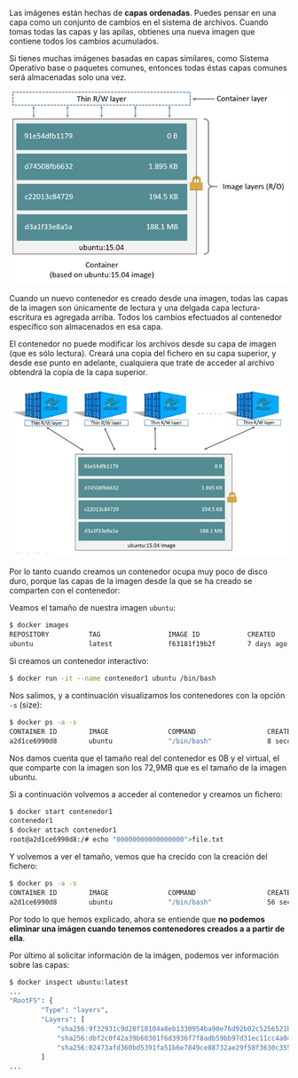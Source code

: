 Las imágenes están hechas de **capas ordenadas**. Puedes pensar en una capa como un conjunto de cambios en el sistema de archivos. Cuando tomas todas las capas y las apilas, obtienes una nueva imagen que contiene todos los cambios acumulados. 

Si tienes muchas imágenes basadas en capas similares, como Sistema Operativo base o paquetes comunes, entonces todas éstas capas comunes será almacenadas solo una vez.

![docker](../images/container-layers.jpg)

Cuando un nuevo contenedor es creado desde una imagen, todas las capas de la imagen son únicamente de lectura y una delgada capa lectura-escritura es agregada arriba. Todos los cambios efectuados al contenedor específico son almacenados en esa capa. 

El contenedor no puede modificar los archivos desde su capa de imagen (que es sólo lectura). Creará una copia del fichero en su capa superior, y desde ese punto en adelante, cualquiera que trate de acceder al archivo obtendrá la copia de la capa superior. 

![docker](../images/sharing-layers.jpg)

Por lo tanto cuando creamos un contenedor ocupa muy poco de disco duro, porque las capas de la imagen desde la que se ha creado se comparten con el contenedor:

Veamos el tamaño de nuestra imagen `ubuntu`:

```bash
$ docker images
REPOSITORY          TAG                 IMAGE ID            CREATED             SIZE
ubuntu              latest              f63181f19b2f        7 days ago          72.9MB
```

Si creamos un contenedor interactivo:

```bash
$ docker run -it --name contenedor1 ubuntu /bin/bash 
```

Nos salimos, y a continuación visualizamos los contenedores con la opción `-s` (size):

```bash
$ docker ps -a -s
CONTAINER ID        IMAGE               COMMAND                  CREATED             STATUS                       PORTS               NAMES               SIZE
a2d1ce6990d8        ubuntu              "/bin/bash"              8 seconds ago       Exited (130) 5 seconds ago                       contenedor1         0B (virtual 72.9MB)
```

Nos damos cuenta que el tamaño real del contenedor es 0B y el virtual, el que comparte con la imagen son los 72,9MB que es el tamaño de la imagen ubuntu.

Si a continuación volvemos a acceder al contenedor y creamos un fichero:

```bash
$ docker start contenedor1
contenedor1
$ docker attach contenedor1
root@a2d1ce6990d8:/# echo "00000000000000000">file.txt
```

Y volvemos a ver el tamaño, vemos que ha crecido con la creación del fichero:

```bash
$ docker ps -a -s
CONTAINER ID        IMAGE               COMMAND                  CREATED             STATUS                      PORTS               NAMES               SIZE
a2d1ce6990d8        ubuntu              "/bin/bash"              56 seconds ago      Exited (0) 2 seconds ago                        contenedor1         52B (virtual 72.9MB)
```

Por todo lo que hemos explicado, ahora se entiende  que **no podemos eliminar una imágen cuando tenemos contenedores creados a a partir de ella**.

Por último al solicitar información de la imágen, podemos ver información sobre las capas:

```bash
$ docker inspect ubuntu:latest
...
"RootFS": {
        "Type": "layers",
        "Layers": [
            "sha256:9f32931c9d28f10104a8eb1330954ba90e76d92b02c5256521ba864feec14009",
            "sha256:dbf2c0f42a39b60301f6d3936f7f8adb59bb97d31ec11cc4a049ce81155fef89",
            "sha256:02473afd360bd5391fa51b6e7849ce88732ae29f50f3630c3551f528eba66d1e"
        ]
...
```
